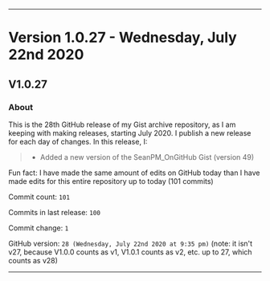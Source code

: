 
***

# Version 1.0.27 - Wednesday, July 22nd 2020

## V1.0.27

### About

This is the 28th GitHub release of my Gist archive repository, as I am keeping with making releases, starting July 2020. I publish a new release for each day of changes. In this release, I:

> * Added a new version of the SeanPM_OnGitHub Gist (version 49)

Fun fact: I have made the same amount of edits on GitHub today than I have made edits for this entire repository up to today (101 commits)

Commit count: `101`

Commits in last release: `100`

Commit change: `1`

GitHub version: `28 (Wednesday, July 22nd 2020 at 9:35 pm)` (note: it isn't v27, because V1.0.0 counts as v1, V1.0.1 counts as v2, etc. up to 27, which counts as v28)

***
